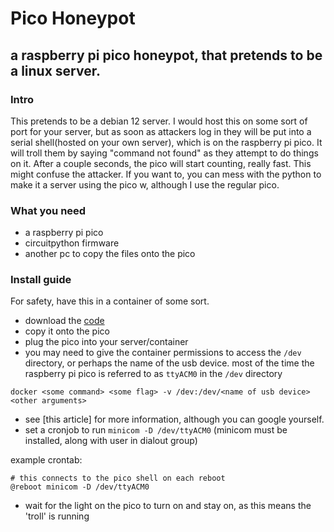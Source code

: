 # Pico Honeypot
## a raspberry pi pico honeypot, that pretends to be a linux server.

### Intro
This pretends to be a debian 12 server. I would host this on some sort of port for your server, but as soon as attackers log in they will be put into a serial shell(hosted on your own server), which is on the raspberry pi pico. It will troll them by saying "command not found" as they attempt to do things on it. After a couple seconds, the pico will start counting, really fast. This might confuse the attacker. If you want to, you can mess with the python to make it a server using the pico w, although I use the regular pico. 

### What you need
- a raspberry pi pico
- circuitpython firmware
- another pc to copy the files onto the pico

### Install guide
For safety, have this in a container of some sort. 
- download the [code](code.py)
- copy it onto the pico
- plug the pico into your server/container
- you may need to give the container permissions to access the `/dev` directory, or perhaps the name of the usb device. most of the time the raspberry pi pico is referred to as `ttyACM0` in the `/dev` directory

```shell
docker <some command> <some flag> -v /dev:/dev/<name of usb device> <other arguments>
```

- see [this article] for more information, although you can google yourself.
- set a cronjob to run `minicom -D /dev/ttyACM0` (minicom must be installed, along with user in dialout group)
  
example crontab:
```shell
# this connects to the pico shell on each reboot
@reboot minicom -D /dev/ttyACM0
```
- wait for the light on the pico to turn on and stay on, as this means the 'troll' is running
